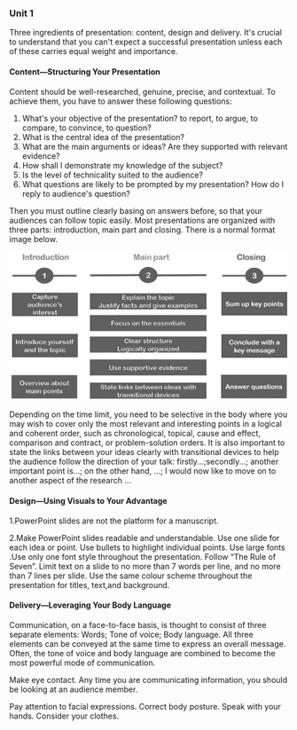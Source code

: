 ### Unit 1

Three ingredients of presentation: content, design and delivery. It's crucial to understand that you can't expect a successful presentation unless each of these carries equal weight and importance. 

#### Content—Structuring Your Presentation  

Content should be well-researched, genuine, precise, and contextual. To achieve them, you have to answer these following questions:

1. What's your objective of the presentation? to report, to argue, to compare, to convince, to question?
2. What is the central idea of the presentation?
3. What are the main arguments or ideas? Are they supported with relevant evidence?
4. How shall I demonstrate my knowledge of the subject?
5. Is the level of technicality suited to the audience?
6. What questions are likely to be prompted by my presentation? How do I reply to audience's question?

Then you must outline clearly basing on answers before, so that your audiences can follow topic easily. Most presentations are organized  with three parts: introduction, main part and closing. There is a normal format image below.

 ![](国际学术会议实用英语教程.jpg)

Depending on the time limit, you need to be selective in the body where you may wish to cover only the most relevant and interesting points in a logical and coherent order, such as chronological, topical, cause and effect, comparison and contract, or problem-solution orders. It is also important to state the links between your ideas clearly with transitional devices to help the audience follow the direction of your talk: firstly...;secondly...; another important point is...; on the other hand, ...; I would now
like to move on to another aspect of the research ...

#### Design—Using Visuals to Your Advantage  

1.PowerPoint slides are not the platform for a manuscript.

2.Make PowerPoint slides readable and understandable.  Use one slide for each idea or point. Use bullets to highlight individual points. Use large fonts .Use only one font style throughout the presentation.  Follow “The Rule of Seven”. Limit text on a slide to no more than 7 words per line, and no more than 7 lines per slide. Use the same colour scheme throughout the presentation for titles, text,and background.

#### Delivery—Leveraging Your Body Language

Communication, on a face-to-face basis, is thought to consist of three separate elements: Words; Tone of voice; Body language. All three elements can be conveyed at the same time to express an overall message. Often, the tone of voice and body language are combined to become the most powerful mode of communication. 

Make eye contact.  Any time you are communicating information, you should be looking at an audience member.   

Pay attention to facial expressions.   Correct body posture.   Speak with your hands.   Consider your clothes.   
